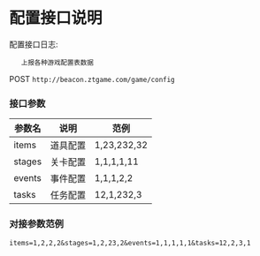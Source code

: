 配置接口说明
=========================

配置接口日志:
```
   上报各种游戏配置表数据
```

POST `http://beacon.ztgame.com/game/config`
 
### 接口参数
 
| 参数名 | 说明 | 范例 |
|------|------|------|
| items | 道具配置 | 1,23,232,32 |
| stages | 关卡配置 | 1,1,1,1,11 |
| events | 事件配置 | 1,1,1,2,2 |
| tasks | 任务配置 | 12,1,232,3 |


### 对接参数范例

```
items=1,2,2,2&stages=1,2,23,2&events=1,1,1,1,1&tasks=12,2,3,1
```
